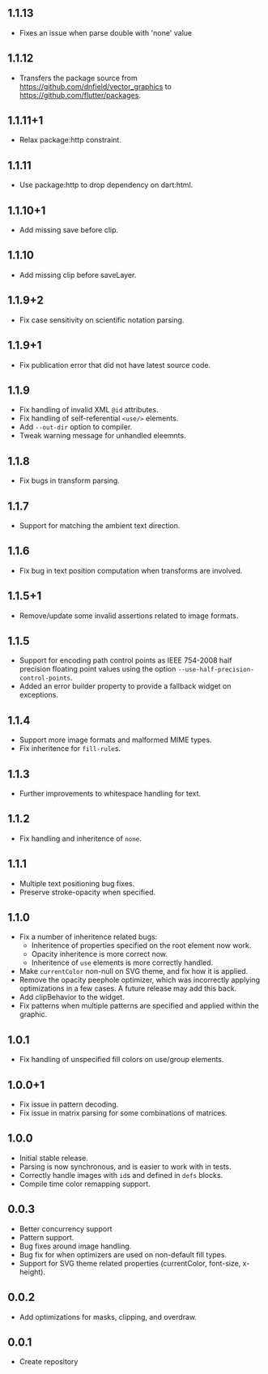 ## 1.1.13

* Fixes an issue when parse double with 'none' value

## 1.1.12

* Transfers the package source from https://github.com/dnfield/vector_graphics
  to https://github.com/flutter/packages.

## 1.1.11+1

* Relax package:http constraint.

## 1.1.11

* Use package:http to drop dependency on dart:html.

## 1.1.10+1

* Add missing save before clip.

## 1.1.10

* Add missing clip before saveLayer.

## 1.1.9+2

* Fix case sensitivity on scientific notation parsing.

## 1.1.9+1

* Fix publication error that did not have latest source code.

## 1.1.9

* Fix handling of invalid XML `@id` attributes.
* Fix handling of self-referential `<use/>` elements.
* Add `--out-dir` option to compiler.
* Tweak warning message for unhandled eleemnts.

## 1.1.8

*  Fix bugs in transform parsing.

## 1.1.7

* Support for matching the ambient text direction.

## 1.1.6

* Fix bug in text position computation when transforms are involved.

## 1.1.5+1

* Remove/update some invalid assertions related to image formats.

## 1.1.5

* Support for encoding path control points as IEEE 754-2008 half precision
  floating point values using the option `--use-half-precision-control-points`.
* Added an error builder property to provide a fallback widget on exceptions.

## 1.1.4

* Support more image formats and malformed MIME types.
* Fix inheritence for `fill-rule`s.

## 1.1.3

* Further improvements to whitespace handling for text.

## 1.1.2

* Fix handling and inheritence of `none`.

## 1.1.1

* Multiple text positioning bug fixes.
* Preserve stroke-opacity when specified.

## 1.1.0

* Fix a number of inheritence related bugs:
  * Inheritence of properties specified on the root element now work.
  * Opacity inheritence is more correct now.
  * Inheritence of `use` elements is more correctly handled.
* Make `currentColor` non-null on SVG theme, and fix how it is applied.
* Remove the opacity peephole optimizer, which was incorrectly applying
  optimizations in a few cases. A future release may add this back.
* Add clipBehavior to the widget.
* Fix patterns when multiple patterns are specified and applied within the
  graphic.

## 1.0.1

* Fix handling of unspecified fill colors on use/group elements.

## 1.0.0+1

* Fix issue in pattern decoding.
* Fix issue in matrix parsing for some combinations of matrices.

## 1.0.0

* Initial stable release.
* Parsing is now synchronous, and is easier to work with in tests.
* Correctly handle images with `id`s and defined in `defs` blocks.
* Compile time color remapping support.

## 0.0.3

* Better concurrency support
* Pattern support.
* Bug fixes around image handling.
* Bug fix for when optimizers are used on non-default fill types.
* Support for SVG theme related properties (currentColor, font-size, x-height).

## 0.0.2

* Add optimizations for masks, clipping, and overdraw.

## 0.0.1

* Create repository

